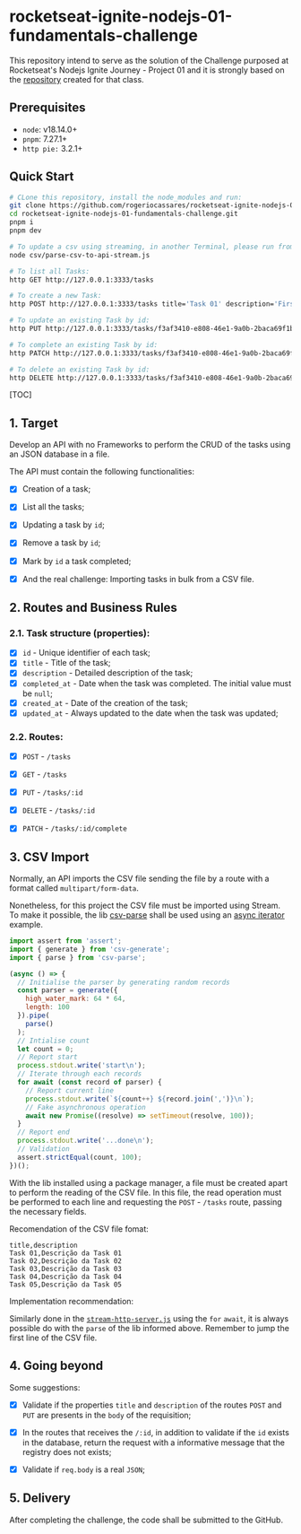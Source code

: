 # rocketseat-ignite-nodejs-01-fundamentals-challenge

This repository intend to serve as the solution of the Challenge purposed at Rocketseat's Nodejs Ignite Journey - Project 01 and it is strongly based on the [repository](https://github.com/rogeriocassares/rocketseat-ignite-nodejs-01-fundamentals) created for that class.

## Prerequisites

- `node`: v18.14.0+
- `pnpm`: 7.27.1+
- `http pie:` 3.2.1+

## Quick Start

```bash
# CLone this repository, install the node_modules and run:
git clone https://github.com/rogeriocassares/rocketseat-ignite-nodejs-01-fundamentals-challenge.git
cd rocketseat-ignite-nodejs-01-fundamentals-challenge.git
pnpm i
pnpm dev

# To update a csv using streaming, in another Terminal, please run from the top directory of the project:
node csv/parse-csv-to-api-stream.js

# To list all Tasks:
http GET http://127.0.0.1:3333/tasks

# To create a new Task:
http POST http://127.0.0.1:3333/tasks title='Task 01' description='First task of the day.'

# To update an existing Task by id:
http PUT http://127.0.0.1:3333/tasks/f3af3410-e808-46e1-9a0b-2baca69f1b96 title='Task 01' description='First task of the week!'

# To complete an existing Task by id:
http PATCH http://127.0.0.1:3333/tasks/f3af3410-e808-46e1-9a0b-2baca69f1b96/complete

# To delete an existing Task by id:
http DELETE http://127.0.0.1:3333/tasks/f3af3410-e808-46e1-9a0b-2baca69f1b96
```



[TOC]



## 1. Target

Develop an API with no Frameworks to perform the CRUD of the tasks using an JSON database in a file.

The API must contain the following functionalities:

- [x] Creation of a task;
- [x] List all the tasks;
- [x] Updating a task by `id`;
- [x] Remove a task by `id`;
- [x] Mark by `id` a task completed;
- [x] And the real challenge: Importing tasks in bulk from a CSV file.



## 2. Routes and Business Rules

### 2.1. Task structure (properties):

- [x] `id` - Unique identifier of each task;
- [x] `title` - Title of the task;
- [x] `description` - Detailed description of the task;
- [x] `completed_at` - Date when the task was completed. The initial value must be `null`;
- [x] `created_at` - Date of the creation of the task;
- [x] `updated_at` - Always updated to the date when the task was updated;

### 2.2. Routes:

- [x] `POST` - `/tasks`
- [x] `GET` - `/tasks`
- [x] `PUT` - `/tasks/:id`
- [x] `DELETE` - `/tasks/:id`
- [x] `PATCH` - `/tasks/:id/complete`



## 3. CSV Import

Normally, an API imports the CSV file sending the file by a route with a format called `multipart/form-data`.

Nonetheless,  for this project the CSV file must be imported using Stream. To make it possible, the lib [csv-parse](https://csv.js.org/) shall be used using an [async iterator](https://csv.js.org/parse/api/async_iterator/) example.

```js
import assert from 'assert';
import { generate } from 'csv-generate';
import { parse } from 'csv-parse';

(async () => {
  // Initialise the parser by generating random records
  const parser = generate({
    high_water_mark: 64 * 64,
    length: 100
  }).pipe(
    parse()
  );
  // Intialise count
  let count = 0;
  // Report start
  process.stdout.write('start\n');
  // Iterate through each records
  for await (const record of parser) {
    // Report current line
    process.stdout.write(`${count++} ${record.join(',')}\n`);
    // Fake asynchronous operation
    await new Promise((resolve) => setTimeout(resolve, 100));
  }
  // Report end
  process.stdout.write('...done\n');
  // Validation
  assert.strictEqual(count, 100);
})();
```

With the lib installed using a package manager, a file must be created apart to perform the reading of the CSV file. In this file, the read operation must be performed to each line and requesting the `POST` - `/tasks` route, passing the necessary fields.

Recomendation of the CSV file fomat:

```text
title,description
Task 01,Descrição da Task 01
Task 02,Descrição da Task 02
Task 03,Descrição da Task 03
Task 04,Descrição da Task 04
Task 05,Descrição da Task 05
```

Implementation recommendation:

Similarly done in the [`stream-http-server.js`](https://github.com/rogeriocassares/rocketseat-ignite-nodejs-01-fundamentals/blob/main/streams/stream-http-server.js) using the `for` `await`, it is always possible do with the `parse` of the lib informed above. Remember to jump the first line of the CSV file.



## 4. Going beyond

Some suggestions:

- [x] Validate if the properties `title` and `description` of the routes `POST` and `PUT` are presents in the `body` of the requisition;

- [x] In the routes that receives the `/:id`, in addition to validate if the `id` exists in the database, return the request with a informative message that the registry does not exists;

- [x] Validate if `req.body` is a real `JSON`;




## 5. Delivery

After completing the challenge, the code shall be submitted to the GitHub.





























